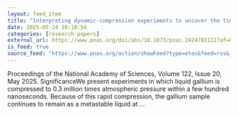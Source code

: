 ```yaml
---
layout: feed_item
title: "Interpreting dynamic-compression experiments to uncover the time dependence of freezing: Application to gallium"
date: 2025-05-24 10:18:54
categories: [research-papers]
external_url: https://www.pnas.org/doi/abs/10.1073/pnas.2424703122?af=R
is_feed: true
source_feed: "https://www.pnas.org/action/showFeed?type=etoc&feed=rss&jc=pnas"
---
```


Proceedings of the National Academy of Sciences, Volume 122, Issue 20, May 2025. SignificanceWe present experiments in which liquid gallium is compressed to 0.3 million times atmospheric pressure within a few hundred nanoseconds. Because of this rapid compression, the gallium sample continues to remain as a metastable liquid at ...
